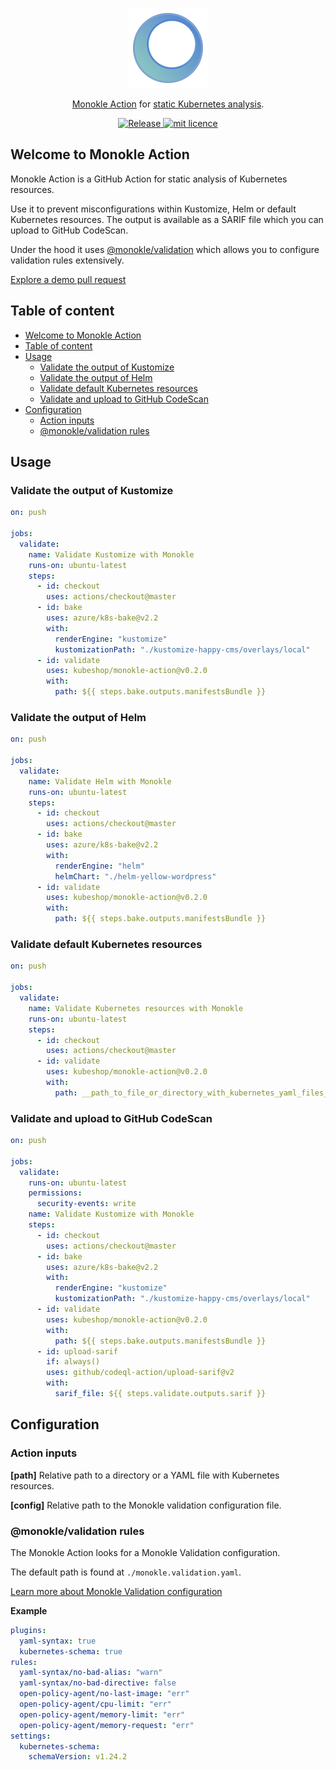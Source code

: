 <p align="center">
  <img src="docs/images/large-icon-256.png" alt="Monokle Logo" width="128" height="128"/>
</p>

<p align="center">
<a href="https://github.com/features/actions">Monokle Action</a>
for <a href="">static Kubernetes analysis</a>.
</p>

<p align="center">
  <a href="https://github.com/kubeshop/monokle-action/releases">
    <img title="Release" src="https://img.shields.io/github/v/release/kubeshop/monokle-action"/>
  </a>

  <a href="https://github.com/kubeshop/monokle-core/tree/main/packages/validation">
    <img title="mit licence" src="https://img.shields.io/badge/License-MIT-yellow.svg"/>
  </a>
</p>

## Welcome to Monokle Action

Monokle Action is a GitHub Action for static analysis of Kubernetes resources.

Use it to prevent misconfigurations within Kustomize, Helm or default Kubernetes resources. The output is available as a SARIF file which you can upload to GitHub CodeScan.

Under the hood it uses [@monokle/validation][monokle-validation] which allows you to configure validation rules extensively.

[Explore a demo pull request][demo-pr]

## Table of content

- [Welcome to Monokle Action](#welcome-to-monokle-action)
- [Table of content](#table-of-content)
- [Usage](#usage)
  - [Validate the output of Kustomize](#validate-the-output-of-kustomize)
  - [Validate the output of Helm](#validate-the-output-of-helm)
  - [Validate default Kubernetes resources](#validate-default-kubernetes-resources)
  - [Validate and upload to GitHub CodeScan](#validate-and-upload-to-github-codescan)
- [Configuration](#configuration)
  - [Action inputs](#action-inputs)
  - [@monokle/validation rules](#monoklevalidation-rules)

## Usage

### Validate the output of Kustomize

```yaml
on: push

jobs:
  validate:
    name: Validate Kustomize with Monokle
    runs-on: ubuntu-latest
    steps:
      - id: checkout
        uses: actions/checkout@master
      - id: bake
        uses: azure/k8s-bake@v2.2
        with:
          renderEngine: "kustomize"
          kustomizationPath: "./kustomize-happy-cms/overlays/local"
      - id: validate
        uses: kubeshop/monokle-action@v0.2.0
        with:
          path: ${{ steps.bake.outputs.manifestsBundle }}
```

### Validate the output of Helm

```yaml
on: push

jobs:
  validate:
    name: Validate Helm with Monokle
    runs-on: ubuntu-latest
    steps:
      - id: checkout
        uses: actions/checkout@master
      - id: bake
        uses: azure/k8s-bake@v2.2
        with:
          renderEngine: "helm"
          helmChart: "./helm-yellow-wordpress"
      - id: validate
        uses: kubeshop/monokle-action@v0.2.0
        with:
          path: ${{ steps.bake.outputs.manifestsBundle }}
```

### Validate default Kubernetes resources

```yaml
on: push

jobs:
  validate:
    name: Validate Kubernetes resources with Monokle
    runs-on: ubuntu-latest
    steps:
      - id: checkout
        uses: actions/checkout@master
      - id: validate
        uses: kubeshop/monokle-action@v0.2.0
        with:
          path: __path_to_file_or_directory_with_kubernetes_yaml_files__
```

### Validate and upload to GitHub CodeScan

```yaml
on: push

jobs:
  validate:
    runs-on: ubuntu-latest
    permissions:
      security-events: write
    name: Validate Kustomize with Monokle
    steps:
      - id: checkout
        uses: actions/checkout@master
      - id: bake
        uses: azure/k8s-bake@v2.2
        with:
          renderEngine: "kustomize"
          kustomizationPath: "./kustomize-happy-cms/overlays/local"
      - id: validate
        uses: kubeshop/monokle-action@v0.2.0
        with:
          path: ${{ steps.bake.outputs.manifestsBundle }}
      - id: upload-sarif
        if: always()
        uses: github/codeql-action/upload-sarif@v2
        with:
          sarif_file: ${{ steps.validate.outputs.sarif }}
```

## Configuration

### Action inputs

**[path]** Relative path to a directory or a YAML file with Kubernetes resources.

**[config]** Relative path to the Monokle validation configuration file.

### @monokle/validation rules

The Monokle Action looks for a Monokle Validation configuration.

The default path is found at `./monokle.validation.yaml`.

[Learn more about Monokle Validation configuration][monokle-validation-docs]

**Example**

```yaml
plugins:
  yaml-syntax: true
  kubernetes-schema: true
rules:
  yaml-syntax/no-bad-alias: "warn"
  yaml-syntax/no-bad-directive: false
  open-policy-agent/no-last-image: "err"
  open-policy-agent/cpu-limit: "err"
  open-policy-agent/memory-limit: "err"
  open-policy-agent/memory-request: "err"
settings:
  kubernetes-schema:
    schemaVersion: v1.24.2
```

[monokle-validation]: https://github.com/kubeshop/monokle-core/tree/main/packages/validation
[monokle-validation-docs]: https://github.com/kubeshop/monokle-core/blob/main/packages/validation/docs/configuration.md
[demo-pr]: https://github.com/kubeshop/monokle-demo/pull/1
